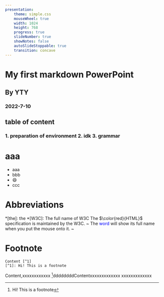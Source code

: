```yaml
---
presentation:
    theme: simple.css
    mouseWheel: true
    width: 1024
    height: 768
    progress: true
    slideNumber: true
    showNotes: false
    autoSlideStoppable: true
    transition: concave
---
```


<!-- slide -->
<h1> My first markdown PowerPoint
<h2> By YTY
<h3> 2022-7-10

<!-- slide -->
<h2> table of content

<h3>
1. preparation of environment
2. idk
3. grammar

<!-- slide -->
# aaa
- aaa
- bbb
- :smile:
- ccc




<!-- slide -->
# Abbreviations
*[the]: the
*[W3C]: The full name of W3C
The $\color{red}{HTML}$ specification
is maintained by the W3C.
~ The <font color="Blue">word</font> will show its full name when you put the mouse onto it. ~

<!-- slide -->
# Footnote
```
Content [^1]
[^1]: Hi! This is a footnote
```
Content,xxxxxxxxxxxx [^1]ddddddddContentxxxxxxxxxxxxx
xxxxxxxxxxxxx
[^1]: Hi! This is a footnote